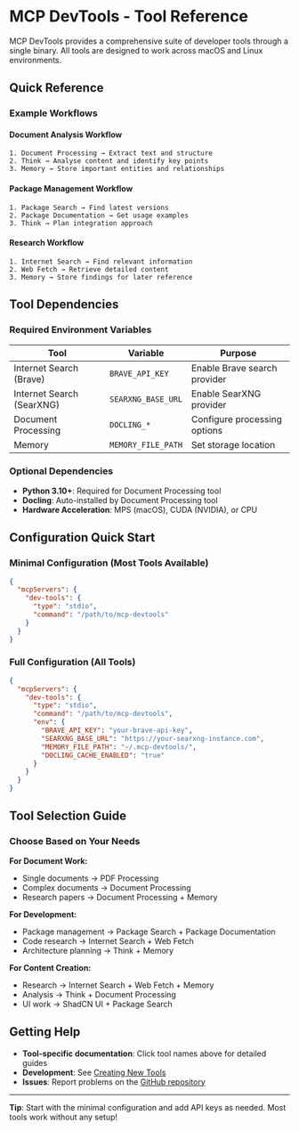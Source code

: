 # MCP DevTools - Tool Reference

MCP DevTools provides a comprehensive suite of developer tools through a single binary. All tools are designed to work across macOS and Linux environments.

## Quick Reference

### Example Workflows

#### Document Analysis Workflow
```
1. Document Processing → Extract text and structure
2. Think → Analyse content and identify key points
3. Memory → Store important entities and relationships
```

#### Package Management Workflow
```
1. Package Search → Find latest versions
2. Package Documentation → Get usage examples
3. Think → Plan integration approach
```

#### Research Workflow
```
1. Internet Search → Find relevant information
2. Web Fetch → Retrieve detailed content
3. Memory → Store findings for later reference
```

## Tool Dependencies

### Required Environment Variables
| Tool                      | Variable           | Purpose                      |
|---------------------------|--------------------|------------------------------|
| Internet Search (Brave)   | `BRAVE_API_KEY`    | Enable Brave search provider |
| Internet Search (SearXNG) | `SEARXNG_BASE_URL` | Enable SearXNG provider      |
| Document Processing       | `DOCLING_*`        | Configure processing options |
| Memory                    | `MEMORY_FILE_PATH` | Set storage location         |

### Optional Dependencies
- **Python 3.10+**: Required for Document Processing tool
- **Docling**: Auto-installed by Document Processing tool
- **Hardware Acceleration**: MPS (macOS), CUDA (NVIDIA), or CPU

## Configuration Quick Start

### Minimal Configuration (Most Tools Available)
```json
{
  "mcpServers": {
    "dev-tools": {
      "type": "stdio",
      "command": "/path/to/mcp-devtools"
    }
  }
}
```

### Full Configuration (All Tools)
```json
{
  "mcpServers": {
    "dev-tools": {
      "type": "stdio",
      "command": "/path/to/mcp-devtools",
      "env": {
        "BRAVE_API_KEY": "your-brave-api-key",
        "SEARXNG_BASE_URL": "https://your-searxng-instance.com",
        "MEMORY_FILE_PATH": "~/.mcp-devtools/",
        "DOCLING_CACHE_ENABLED": "true"
      }
    }
  }
}
```

## Tool Selection Guide

### Choose Based on Your Needs

**For Document Work:**
- Single documents → PDF Processing
- Complex documents → Document Processing
- Research papers → Document Processing + Memory

**For Development:**
- Package management → Package Search + Package Documentation
- Code research → Internet Search + Web Fetch
- Architecture planning → Think + Memory

**For Content Creation:**
- Research → Internet Search + Web Fetch + Memory
- Analysis → Think + Document Processing
- UI work → ShadCN UI + Package Search

## Getting Help

- **Tool-specific documentation**: Click tool names above for detailed guides
- **Development**: See [Creating New Tools](../creating-new-tools.md)
- **Issues**: Report problems on the [GitHub repository](https://github.com/sammcj/mcp-devtools/issues)

---

**Tip**: Start with the minimal configuration and add API keys as needed. Most tools work without any setup!
